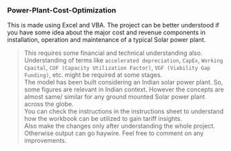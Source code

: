 ### Power-Plant-Cost-Optimization <br>
This is made using Excel and VBA. The project can be better understood if you have some idea about the major cost and revenue components in installation, operation and maintenance of a typical Solar power plant. <br>
> This requires some financial and technical understanding also. Understanding of terms like `accelerated depreciation`, `CapEx`, `Working Cpaital`, `CUF (Capacity Utilization Factor)`, `VGF (Viability Gap Funding)`, etc. might be required at some stages. <br>
The model has been built considering an Indian solar power plant. So, some figures are relevant in Indian context. However the concepts are almost same/ similar for any ground mounted Solar power plant across the globe.<br>
You can check the instructions in the instructions sheet to understand how the workbook can be utilized to gain tariff insights. <br>
Also make the changes only after understanding the whole project. Otherwise output can go haywire.
Feel free to comment on any improvements.
